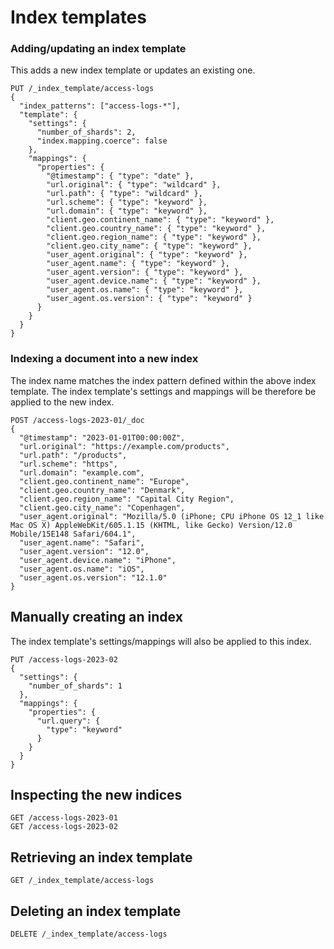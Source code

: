 # Index templates

### Adding/updating an index template

This adds a new index template or updates an existing one.

```
PUT /_index_template/access-logs
{
  "index_patterns": ["access-logs-*"],
  "template": {
    "settings": {
      "number_of_shards": 2,
      "index.mapping.coerce": false
    },
    "mappings": {
      "properties": {
        "@timestamp": { "type": "date" },
        "url.original": { "type": "wildcard" },
        "url.path": { "type": "wildcard" },
        "url.scheme": { "type": "keyword" },
        "url.domain": { "type": "keyword" },
        "client.geo.continent_name": { "type": "keyword" },
        "client.geo.country_name": { "type": "keyword" },
        "client.geo.region_name": { "type": "keyword" },
        "client.geo.city_name": { "type": "keyword" },
        "user_agent.original": { "type": "keyword" },
        "user_agent.name": { "type": "keyword" },
        "user_agent.version": { "type": "keyword" },
        "user_agent.device.name": { "type": "keyword" },
        "user_agent.os.name": { "type": "keyword" },
        "user_agent.os.version": { "type": "keyword" }
      }
    }
  }
}
```

### Indexing a document into a new index

The index name matches the index pattern defined within the above index template. 
The index template's settings and mappings will be therefore be applied to the new index.

```
POST /access-logs-2023-01/_doc
{
  "@timestamp": "2023-01-01T00:00:00Z",
  "url.original": "https://example.com/products",
  "url.path": "/products",
  "url.scheme": "https",
  "url.domain": "example.com",
  "client.geo.continent_name": "Europe",
  "client.geo.country_name": "Denmark",
  "client.geo.region_name": "Capital City Region",
  "client.geo.city_name": "Copenhagen",
  "user_agent.original": "Mozilla/5.0 (iPhone; CPU iPhone OS 12_1 like Mac OS X) AppleWebKit/605.1.15 (KHTML, like Gecko) Version/12.0 Mobile/15E148 Safari/604.1",
  "user_agent.name": "Safari",
  "user_agent.version": "12.0",
  "user_agent.device.name": "iPhone",
  "user_agent.os.name": "iOS",
  "user_agent.os.version": "12.1.0"
}
```

## Manually creating an index

The index template's settings/mappings will also be applied to this index.

```
PUT /access-logs-2023-02
{
  "settings": {
    "number_of_shards": 1
  },
  "mappings": {
    "properties": {
      "url.query": {
        "type": "keyword"
      }
    }
  }
}
```

## Inspecting the new indices

```
GET /access-logs-2023-01
GET /access-logs-2023-02
```

## Retrieving an index template

```
GET /_index_template/access-logs
```

## Deleting an index template

```
DELETE /_index_template/access-logs
```